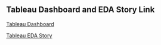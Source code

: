 ## Tableau Dashboard and EDA Story Link
[Tableau Dashboard](https://us-west-2b.online.tableau.com/#/site/ise543spring2024/workbooks/1602842?:origin=card_share_link)

[Tableau EDA Story](https://us-west-2b.online.tableau.com/#/site/ise543spring2024/workbooks/1602859?:origin=card_share_link)
